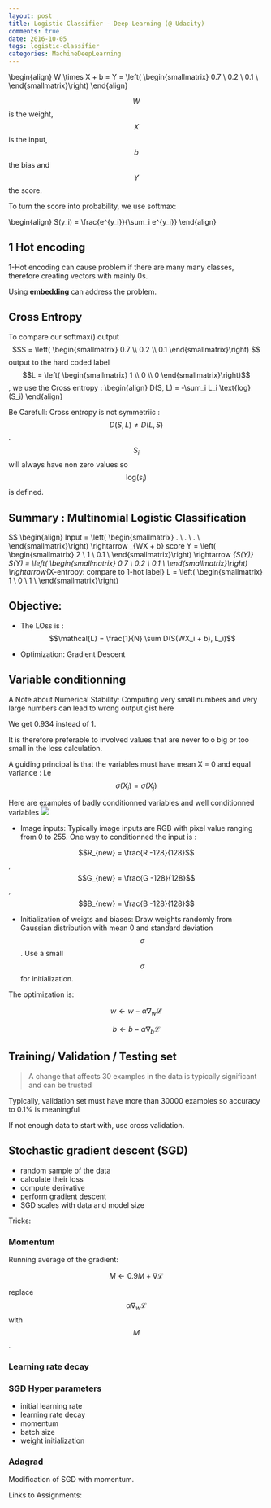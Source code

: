 ```yaml
---
layout: post
title: Logistic Classifier - Deep Learning (@ Udacity)
comments: true
date: 2016-10-05
tags: logistic-classifier 
categories: MachineDeepLearning
---
```


\begin{align}
W \times X + b = Y = \left( \begin{smallmatrix} 0.7 \\ 0.2 \\ 0.1 \\ \end{smallmatrix}\right)
\end{align}

$$W$$ is the weight, $$X$$ is the input, $$b$$ the bias and $$Y$$ the score.

To turn the score into probability, we use softmax:

\begin{align}
S(y_i) = \frac{e^{y_i}}{\sum_i e^{y_i}}
\end{align}

## 1 Hot encoding
1-Hot encoding can cause problem if there are many many classes, therefore creating vectors with mainly 0s.

Using **embedding** can address the problem.

## Cross Entropy
To compare our softmax() output $$S = \left( \begin{smallmatrix} 0.7 \\ 0.2 \\ 0.1 \end{smallmatrix}\right) $$ output to the hard coded label $$L = \left( \begin{smallmatrix} 1 \\ 0 \\ 0 \end{smallmatrix}\right)$$, we use the Cross entropy :
\begin{align}
D(S, L) = -\sum_i L_i \text{log}(S_i)
\end{align}

Be Carefull: Cross entropy is not symmetriic : $$D(S, L) \neq D(L, S) $$. $$S_i$$ will always have non zero values so $$\text{log}(s_i)$$ is defined.

## Summary : Multinomial Logistic Classification
$$
\begin{align}
Input = \left( \begin{smallmatrix} . \\ . \\ . \\ \end{smallmatrix}\right) \rightarrow _{WX + b} score Y = \left( \begin{smallmatrix} 2 \\ 1 \\ 0.1 \\ \end{smallmatrix}\right) \rightarrow _{S(Y)} S(Y) = \left( \begin{smallmatrix} 0.7 \\ 0.2 \\ 0.1 \\ \end{smallmatrix}\right) \rightarrow_{X-entropy: compare to 1-hot label} L = \left( \begin{smallmatrix} 1 \\ 0 \\ 1 \\ \end{smallmatrix}\right)


## Objective:
* The LOss is :
$$\mathcal{L} = \frac{1}{N} \sum D(S(WX_i + b), L_i)$$

* Optimization: Gradient Descent

## Variable conditionning
A Note about Numerical Stability: 
Computing very small numbers and very large numbers can lead to wrong output
gist here

We get 0.934 instead of 1.

It is therefore preferable to involved values that are never to o big or too small in the loss calculation.

A guiding principal is that the variables must have mean X = 0 and equal variance : i.e $$\sigma(X_i) = \sigma(X_j)$$

Here are examples of badly conditionned variables and well conditionned variables
![](/pics/posts_pics/udacity-DL/udacity-DL-fig1.png)

* Image inputs:
Typically image inputs are RGB with pixel value ranging from 0 to 255. One way to conditionned the input is :

$$R_{new} = \frac{R -128}{128}$$,  $$G_{new} = \frac{G -128}{128}$$, $$B_{new} = \frac{B -128}{128}$$

* Initialization of weigts and biases:
Draw weights randomly from Gaussian distribution with mean 0 and standard deviation $$\sigma$$. Use a small $$\sigma$$ for initialization.

The optimization is:

$$w \leftarrow w - \alpha \nabla_w \mathcal{L}$$

$$b \leftarrow b - \alpha \nabla_b \mathcal{L}$$


## Training/ Validation / Testing set
> A change that affects 30 examples in the data is typically significant and can be trusted

Typically, validation set must have more than 30000 examples so accuracy to 0.1% is meaningful

If not enough data to start with, use cross validation.


## Stochastic gradient descent (SGD)
* random sample of the data
* calculate their loss
* compute derivative
* perform gradient descent
* SGD scales with data and model size 

Tricks:

### Momentum
Running average of the gradient:

$$M \leftarrow 0.9 M + \nabla \mathcal{L}$$

replace $$\alpha \nabla_{w} \mathcal{L}$$ with $$M$$.

### Learning rate decay

### SGD Hyper parameters
* initial learning rate
* learning rate decay
* momentum
* batch size
* weight initialization

### Adagrad
Modification of SGD with momentum.


Links to Assignments: